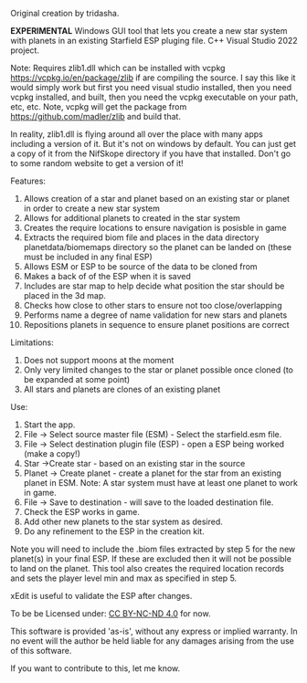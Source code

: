 Original creation by tridasha.

**EXPERIMENTAL** Windows GUI tool that lets you create a new star system with planets in an existing Starfield ESP pluging file.
C++ Visual Studio 2022 project. 

Note: Requires zlib1.dll which can be installed with vcpkg https://vcpkg.io/en/package/zlib if are compiling the source. 
I say this like it would simply work but first you need visual studio installed, then you need vcpkg installed, and built, 
then you need the vcpkg executable on your path, etc, etc. Note, vcpkg will get the package from https://github.com/madler/zlib and build that. 

In reality, zlib1.dll is flying around all over the place with many apps including a version of it. But it's not on windows by default.
You can just get a copy of it from the NifSkope directory if you have that installed. Don't go to some random website to get a version of it!

Features:
1. Allows creation of a star and planet based on an existing star or planet in order to create a new star system
2. Allows for additional planets to created in the star system
3. Creates the require locations to ensure navigation is posisble in game
4. Extracts the required biom file and places in the data directory planetdata/biomemaps directory so the planet can be landed on (these must be included in any final ESP)
5. Allows ESM or ESP to be source of the data to be cloned from
6. Makes a back of of the ESP when it is saved
7. Includes are star map to help decide what position the star should be placed in the 3d map.
8. Checks how close to other stars to ensure not too close/overlapping
9. Performs name a degree of name validation for new stars and planets
10. Repositions planets in sequence to ensure planet positions are correct

Limitations:
1. Does not support moons at the moment
2. Only very limited changes to the star or planet possible once cloned (to be expanded at some point)
3. All stars and planets are clones of an existing planet

Use: 
1. Start the app.
2. File -> Select source master file (ESM) - Select the starfield.esm file.
3. File -> Select destination plugin file (ESP) - open a ESP being worked (make a copy!)
4. Star ->Create star - based on an existing star in the source
5. Planet -> Create planet - create a planet for the star from an existing planet in ESM.
   Note: A star system must have at least one planet to work in game.
7. File -> Save to destination - will save to the loaded destination file. 
8. Check the ESP works in game.
9. Add other new planets to the star system as desired.
10. Do any refinement to the ESP in the creation kit.

Note you will need to include the .biom files extracted by step 5 for the new planet(s) in your final ESP. 
If these are excluded then it will not be possible to land on the planet. 
This tool also creates the required location records and sets the player level min and max as specified in step 5.
    
xEdit is useful to validate the ESP after changes.

To be be Licensed under: [CC BY-NC-ND 4.0](https://creativecommons.org/licenses/by-nc-nd/4.0/?ref=chooser-v1) for now.

  This software is provided 'as-is', without any express or implied
  warranty.  In no event will the author be held liable for any damages
  arising from the use of this software.

If you want to contribute to this, let me know.
